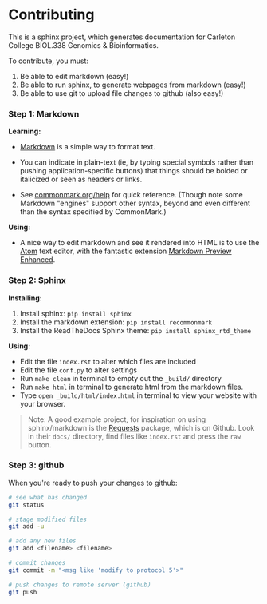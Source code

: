 # Contributing

This is a sphinx project, which generates documentation for Carleton College BIOL.338 Genomics & Bioinformatics.

To contribute, you must:

1. Be able to edit markdown (easy!)
2. Be able to run sphinx, to generate webpages from markdown (easy!)
3. Be able to use git to upload file changes to github (also easy!)

### Step 1: Markdown

**Learning:**
- [Markdown](http://commonmark.org) is a simple way to format text.

- You can indicate in plain-text (ie, by typing special symbols rather than pushing application-specific buttons) that things should be bolded or italicized or seen as headers or links.

- See [commonmark.org/help](http://commonmark.org/help/) for quick reference. (Though note some Markdown "engines" support other syntax, beyond and even different than the syntax specified by CommonMark.)

**Using:**

- A nice way to edit markdown and see it rendered into HTML is to use the [Atom](https://atom.io/) text editor, with the fantastic extension [Markdown Preview Enhanced](https://shd101wyy.github.io/markdown-preview-enhanced/#/).

### Step 2: Sphinx

**Installing:**
1. Install sphinx: `pip install sphinx`
2. Install the markdown extension: `pip install recommonmark`
3. Install the ReadTheDocs Sphinx theme: `pip install sphinx_rtd_theme`

**Using:**
- Edit the file `index.rst` to alter which files are included
- Edit the file `conf.py` to alter settings
- Run `make clean` in terminal to empty out the `_build/` directory
- Run `make html` in terminal to generate html from the markdown files.
- Type `open _build/html/index.html` in terminal to view your website with your browser.

> Note: A good example project, for inspiration on using sphinx/markdown is the [Requests](https://github.com/requests/requests) package, which is on Github. Look in their `docs/` directory, find files like `index.rst` and press the `raw` button.

### Step 3: github

When you're ready to push your changes to github:

```bash
# see what has changed
git status

# stage modified files
git add -u

# add any new files
git add <filename> <filename>

# commit changes
git commit -m "<msg like 'modify to protocol 5'>"

# push changes to remote server (github)
git push
```
